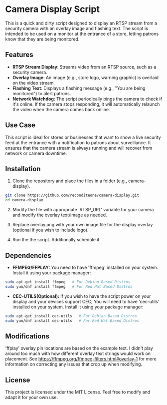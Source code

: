 # Camera Display Script

This is a quick and dirty script designed to display an RTSP stream from a security camera with an overlay image and flashing text. The script is intended to be used on a monitor at the entrance of a store, letting patrons know that they are being monitored. 

## Features

- **RTSP Stream Display**: Streams video from an RTSP source, such as a security camera.
- **Overlay Image**: An image (e.g., store logo, warning graphic) is overlaid on the video stream.
- **Flashing Text**: Displays a flashing message (e.g., "You are being monitored") to alert patrons.
- **Network Watchdog**: The script periodically pings the camera to check if it's online. If the camera stops responding, it will automatically relaunch the video when the camera comes back online.

## Use Case

This script is ideal for stores or businesses that want to show a live security feed at the entrance with a notification to patrons about surveillance. It ensures that the camera stream is always running and will recover from network or camera downtime.

## Installation

1. Clone the repository and place the files in a folder (e.g., camera-display).

```bash
git clone https://github.com/reconditeone/camera-display.git
cd camera-display
```

2. Modify the file with appropriate 'RTSP_URL' variable for your camera and modify the overlay text/image as needed.

3. Replace overlay.png with your own image file for the display overlay (optional if you wish to include logo).

4. Run the the script. Additionally schedule it 

## Dependencies

- **FFMPEG/FFPLAY:** You need to have 'ffmpeg' installed on your system. Install it using your package manager:

```bash
sudo apt-get install ffmpeg   # For Debian Based Distros
sudo yum/dnf install ffmpeg   # For Red Hat Based Distros
```

- **CEC-UTILS(Optional):** If you wish to have the script power on your display and your devices support CEC; You will need to have 'cec-utils' installed on your system. Install it using your package manager:

```bash
sudo apt-get install cec-utils   # For Debian Based Distros
sudo yum/dnf install cec-utils   # For Red Hat Based Distros
```

## Modifications

'ffplay' overlay pin locations are based on the example text. I didn't play around too much with how different overlay text strings would work on placement. See https://ffmpeg.org/ffmpeg-filters.html#overlay-1 for more information on correcting any issues that crop up when modifying.

## License

This project is licensed under the MIT License. Feel free to modify and adapt it for your own use.
